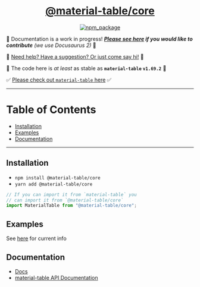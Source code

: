 <div align="center">

  <h1><a target="_blank" rel="noopener noreferrer" href="https://material-table-core.com">@material-table/core</a></h1>

  <p align="center">
    <a href="https://www.npmjs.com/package/@material-table/core">
      <img 
        title="npm_package" 
        src="https://badge.fury.io/js/%40material-table%2Fcore.svg"
      ></a>
  </p>

</div>

🚧 Documentation is a work in progress! ***[Please see here](https://github.com/material-table-core/website) if you would like to contribute** (we use Docusaurus 2)* 🚧

💬 [Need help? Have a suggestion? Or just come say hi!](https://github.com/material-table-core/core/discussions) 💬

💪 The code here is _at least_ as stable as **`material-table` `v1.69.2`** 💪 

✅ [Please check out `material-table` here](https://github.com/mbrn/material-table) ✅ 

---

# Table of Contents

- [Installation](#installation)
- [Examples](#examples)
- [Documentation](#documentation)

---

## Installation

- `npm install @material-table/core`
- `yarn add @material-table/core`

```javascript
// If you can import it from `material-table` you
// can import it from `@material-table/core`
import MaterialTable from "@material-table/core";
```

## Examples

See [here](https://github.com/material-table-core/core) for current info

## Documentation

- [Docs](https://material-table-core.com)
- [material-table API Documentation](https://material-table.com)
